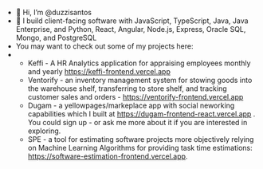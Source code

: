 - 👋 Hi, I’m @duzzisantos
- 👀 I build client-facing software with JavaScript, TypeScript, Java, Java Enterprise, and Python, React, Angular, Node.js, Express, Oracle SQL, Mongo, and PostgreSQL
- You may want to check out some of my projects here:
- - Keffi - A HR Analytics application for appraising employees monthly and yearly https://keffi-frontend.vercel.app
  - Ventorify - an inventory management system for stowing goods into the warehouse shelf, transferring to store shelf, and tracking customer sales and orders - https://ventorify-frontend.vercel.app
  - Dugam - a yellowpages/markeplace app with social neworking capabilities which I built at https://dugam-frontend-react.vercel.app . You could sign up - or ask me more about it if you are interested in exploring.
  - SPE - a tool for estimating software projects more objectively relying on Machine Learning Algorithms for providing task time estimations: https://software-estimation-frontend.vercel.app.

<!---
duzzisantos/duzzisantos is a ✨ special ✨ repository because its `README.md` (this file) appears on your GitHub profile.
You can click the Preview link to take a look at your changes.
--->
